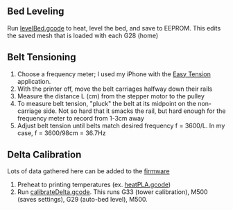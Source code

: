 ## Bed Leveling
Run [levelBed.gcode](levelBed.gcode) to heat, level the bed, and save to EEPROM. This edits the saved mesh that is loaded with each G28 (home)

## Belt Tensioning
1. Choose a frequency meter; I used my iPhone with the <a href="https://apps.apple.com/us/app/easy-tension/id1093873727">Easy Tension</a> application.
2. With the printer off, move the belt carriages halfway down their rails
3. Measure the distance L (cm) from the stepper motor to the pulley
4. To measure belt tension, "pluck" the belt at its midpoint on the non-carriage side. Not so hard that it smacks the rail, but hard enough for the frequency meter to record from 1-3cm away
5. Adjust belt tension until belts match desired frequency f = 3600/L. In my case, f = 3600/98cm = 36.7Hz

## Delta Calibration
Lots of data gathered here can be added to the [firmware](https://github.com/fordaj/Frankendelta)
1. Preheat to printing temperatures (ex. [heatPLA.gcode](heatPLA.gcode))
2. Run [calibrateDelta.gcode](calibrateDelta.gcode). This runs G33 (tower calibration), M500 (saves settings), G29 (auto-bed level), M500.
